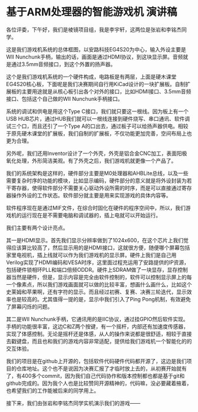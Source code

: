 # 基于ARM处理器的智能游戏机 演讲稿

各位评委，下午好，我们是棱镜项目组，我是李宇轩，这两位是张岩和李铭杰同学。

这是我们游戏机系统的总体框图，以安路科技EG4S20为中心，输入外设主要是WII Nunchunk手柄，输出的话，画面是通过HDMI协议，到这块显示屏。音频就是通过3.5mm音频接口，到这个外置的扬声器。

这个是我们游戏机系统的一个硬件构成，电路板是有两层，上面是硬木课堂EG4S20核心板，下面呢是我们决赛期间自行用KiCad设计的一块扩展板。自制扩展板的主要用途就是从核心板引出各个对外的接口，比如HDMI接口、3.5mm音频接口、包括这个自己做的WII Nunchunk手柄接口。

系统的调试和供电是用这个Type C接口，我们就只要这一根线。因为板上有一个USB HUB芯片，通过HUB我们就可以一根线连接到硬件烧写、串口通讯、软件调试三个口，而且还引了一个Type A的口出去，通过板子可以给扬声器供电。相较于原先硬木课堂的扩展板，我们自制的扩展板，不仅功能更加完善，空间布局上也更为合理。

另外呢，我们还用Inventor设计了一个外壳，外壳是铝合金CNC加工，表面阳极氧化处理，外形简洁美观。有了外壳之后，我们游戏机就更像一个产品了。

我们的系统架构是这样的，硬件部分主要是M0处理器和AHBLite总线，以及一些需要复杂时序的功能的模块，比如显示编码，硬件部分的意义就是将外设封装为若干寄存器，使得软件部分不需要关心驱动外设所需的时序，而是可以直接通过寄存器操作外设的工作状态。软件部分就主要是用来实现游戏的具体内容等。

软件程序现在是通过MIF文件，在综合时固化在硬件的程序空间中，所以，我们游戏机的运行现在是不需要电脑和调试器的，插上电就可以开始运行。

我们主要有两个设计亮点。

其一是HDMI显示。首先我们显示分辨率做到了1024x600，在这个芯片上我们觉得应该算比较高了，然后显示用的是HDMI接口，这就很方便，随便哪个屏幕包括家里电视机，插上线就可以作为我们游戏机的显示屏。硬件上我们是自己用Verilog实现了HDMI编码和VESA时序，这里面过程充运用了安路提供的IP资源，包括硬件锁相环PLL和端口倍频ODDR。硬件上SDRAM做了一块显存，显存控制器当然是硬件，但是，显示内容是完全由软件控制的，软件可以控制显示屏上的每一个像素点，所以我们游戏画面就可以做的比较丰富，想画什么画什么，比如这个史莱姆和苹果啊，还有字符的显示。而且经过初赛、复赛、决赛三轮迭代，显示效率也是较高的。尤其值得一提的是，显示中我们引入了Ping Pong机制，有效避免了屏幕闪烁的问题。

其二是WII Nunchunk手柄，它通讯用的是IIC协议，通过挂GPIO然后软件实现。手柄的功能很丰富，这边C和Z两个按键，有一个摇杆，内部还有加速度传感器，实现了体感控制。无论是摇杆还是体感，从人的操作来说都是很舒适，相较于直接去戳键盘，而且也和我们的游戏内容非常适配，提供给我们游戏机一个智能化的的交互体验。

我们的项目是在github上开源的，包括软件代码硬件代码都开源了，这边是我们项目的仓库地址。这个也不是说因为决赛汇报了才临时放上去的，从初赛开始就有了，有400多个commit，因为我们自己代码协作和版本控制都也都是基于git和github完成的。因为我个人也是比较赞同开源精神的，代码嘛，没必要藏着掖着，也希望我们的工作能被后来的同学用上。

接下来，我们由张岩和李铭杰同学实机演示我们的游戏——